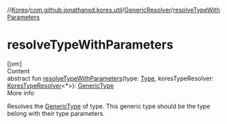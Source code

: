 //[Kores](../../index.md)/[com.github.jonathanxd.kores.util](../index.md)/[GenericResolver](index.md)/[resolveTypeWithParameters](resolve-type-with-parameters.md)



# resolveTypeWithParameters  
[jvm]  
Content  
abstract fun [resolveTypeWithParameters](resolve-type-with-parameters.md)(type: [Type](https://docs.oracle.com/javase/8/docs/api/java/lang/reflect/Type.html), koresTypeResolver: [KoresTypeResolver](../../com.github.jonathanxd.kores.type/-kores-type-resolver/index.md)<*>): [GenericType](../../com.github.jonathanxd.kores.type/-generic-type/index.md)  
More info  


Resolves the [GenericType](../../com.github.jonathanxd.kores.type/-generic-type/index.md) of type. This generic type should be the type belong with their type parameters.

  



